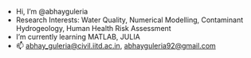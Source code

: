 - Hi, I’m @abhayguleria
- Research Interests: Water Quality, Numerical Modelling, Contaminant Hydrogeology, Human Health Risk Assessment
- I’m currently learning MATLAB, JULIA
- 📫 abhay_guleria@civil.iitd.ac.in, abhayguleria92@gmail.com

<!---
abhayguleria/abhayguleria is a ✨ special ✨ repository because its `README.md` (this file) appears on your GitHub profile.
You can click the Preview link to take a look at your changes.
--->
